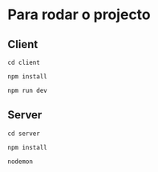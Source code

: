 # Para rodar o projecto

## Client

    cd client

    npm install

    npm run dev

## Server

    cd server

    npm install

    nodemon
